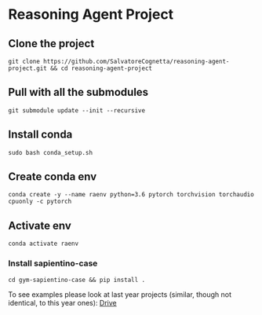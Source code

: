 # Reasoning Agent Project
## Clone the project
`git clone https://github.com/SalvatoreCognetta/reasoning-agent-project.git && cd reasoning-agent-project`

## Pull with all the submodules
`git submodule update --init --recursive`

## Install conda
`sudo bash conda_setup.sh`

## Create conda env 
`conda create -y --name raenv python=3.6 pytorch torchvision torchaudio cpuonly -c pytorch`

## Activate env
`conda activate raenv`

### Install sapientino-case
`cd gym-sapientino-case && pip install .`

To see examples please look at last year projects (similar, though not identical, to this year ones): [Drive](https://docs.google.com/spreadsheets/d/1r5HyGsLVW7F7E2ypZZZkaYBTEF6PJT6hNyIuDOBHbSo/edit#gid=0)

